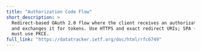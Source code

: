 ```yaml
---
title: "Authorization Code Flow"
short_description: >
  Redirect-based OAuth 2.0 flow where the client receives an authorization code
  and exchanges it for tokens. Use HTTPS and exact redirect URIs; SPA (Single Page Applications), public clients
  must use PKCE.
full_link: "https://datatracker.ietf.org/doc/html/rfc6749"
---
```

